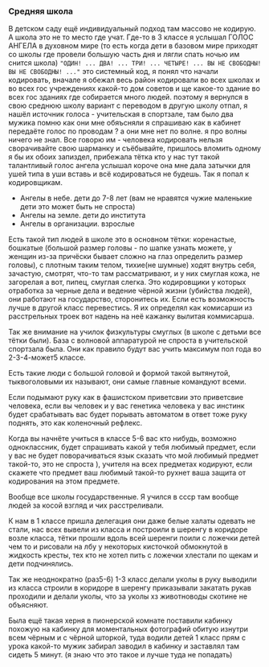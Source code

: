 ### Средняя школа


В детском саду ещё индивидуальный подход там массово не кодирую. А школа это не то место где учат. Где-то в 3 классе я услышал ГОЛОС АНГЕЛА в духовном мире (то есть когда дети в базовом мире приходят со школы где провели большую часть дня и лягли спать ночью им снится школа) `"ОДИН! ... ДВА! ... ТРИ! ... ЧЕТЫРЕ! ... ВЫ НЕ СВОБОДНЫ! ВЫ НЕ СВОБОДНЫ! ..."` это системный код, я понял что начали кодировать, вначале я обежал весь район кодировали во всех школах и во всех гос учреждениях какой-то дом советов и ще какое-то здание во всех гос зданиях где собирается много людей. поэтому я вернулся в свою среднюю школу вариант с переводом в другую школу отпал, я нашёл источник голоса - учительская в спортзале, там было два мужика помню как они мне обяъсняли я спрашиваю как в кабинет передаёте голос по проводам ? а они мне нет по волне. я про волны ничего не знал. Все говорю им - человека кодировать нельзя сворачивайте свою шарманку и съёбывайте, пришлось вломить одному я бы их обоих запиздел, прибежала тётка кто у нас тут такой талантливый голос ангела услышал короче она мне дала затычки для ушей типа в уши вставь и всё кодироваться не будешь. Так я попал к кодировщикам.

* Ангелы в небе. дети до 7-8 лет (вам не нравятся чужие маленькие дети это может быть не спроста)
* Ангелы на земле. дети до института
* Ангелы в организации. взрослые

Есть такой тип людей в школе это в основном тётки: коренастые, бошкатые (большой размер головы - по шапке узнать можете, у женщин из-за причёски бывает сложно на глаз определить размер головы), с плотным таким телом, тихие(не шумные) ходят внутрь себя, зачастую, смотрят, что-то там рассматривают, и у них смуглая кожа, не загорелая а вот, пипец, смуглая слегка. Это кодировщики у которых отработка за черные дела и ведение чёрной жизни (убийства людей), они работают на государство, сторонитесь их. Если есть возможность лучше в другой класс перевестись. Я их определял как комисарши из расстрельных троек вот надень на неё кажанку вылитая коммисарша.

Так же внимание на училок физкультуры смуглых (в школе с детьми все тётки были). База с волновой аппаратурой не спроста в учительской спортзала была. Они как правило будут вас учить максимум пол года во 2-3-4-может5 классе.

Есть такие люди с большой головой и формой такой вытянутой, тыквоголовыми их называют, они самые главные командуют всеми.

Если подымают руку как в фашистском приветсвии это приветсвие человека, если вы человек и у вас генетика человека у вас инстинк будет срабатывать вас будет порывать автоматом в ответ тоже руку поднять, это как коленочный рефлекс.

Когда вы начнёте учиться в классе 5-6 вас кто нибудь, возможно одноклассник, будет спрашивать какой у тебя любимый предмет, если у вас не будет поворачиваться язык сказать что мой любимый предмет такой-то, это не спроста ), учителя на всех предметах кодируют, если скажете что предмет ваш любимый такой-то рухнет ваша защита от кодирования на этом предмете.

Вообще все школы государственные. Я учился в ссср там вообще людей за косой взгляд и чих расстреливали.

К нам в 1 классе пришла делегация они даже белые халаты одевать не стали, нас всех вывели из класса и построили в шеренгу в коридоре возле класса, тётки прошли вдоль всей шеренги поили с ложечки детей чем то и рисовали на лбу у некоторых кисточкой обмокнутой в жидкость кресты, тех кто не хотел пить с ложечки хлестали по щекам и дети подчинялись.

Так же неоднократно (раз5-6) 1-3 класс делали уколы в руку выводили из класса строили в коридоре в шеренгу приказывали закатать рукав проходили и делали уколы, что за уколы хз животноводы скотине не объясняют.

Была ещё такая херня в пионерской комнате поставили кабинку похожую на кабинку для моментальных фотографий обитую изнутри всем чёрным и с чёрной шторкой, туда водили детей 1 класс прям с урока какой-то мужик забирал заводил в кабинку и заставлял там сидеть 5 минут. (я знаю что это такое и лучше туда не попадать)